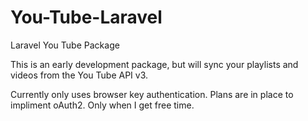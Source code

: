 # You-Tube-Laravel
Laravel You Tube Package

This is an early development package, but will sync your playlists and videos from the You Tube API v3.

Currently only uses browser key authentication. Plans are in place to impliment oAuth2. Only when I get free time.
